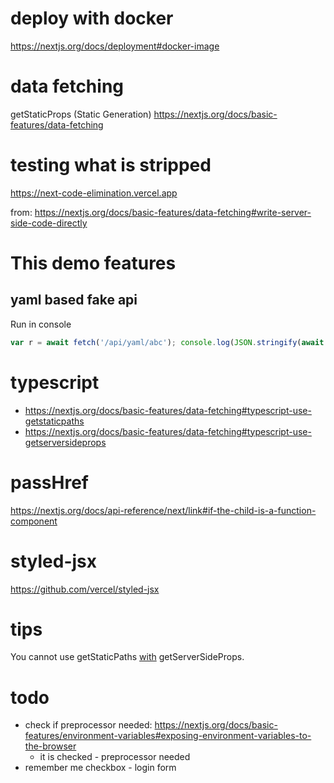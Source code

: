 # deploy with docker

https://nextjs.org/docs/deployment#docker-image

# data fetching
getStaticProps (Static Generation)
https://nextjs.org/docs/basic-features/data-fetching

# testing what is stripped
https://next-code-elimination.vercel.app

from: https://nextjs.org/docs/basic-features/data-fetching#write-server-side-code-directly

# This demo features
## yaml based fake api

Run in console
```js
var r = await fetch('/api/yaml/abc'); console.log(JSON.stringify(await r.json(), null, 4))
```

# typescript
- https://nextjs.org/docs/basic-features/data-fetching#typescript-use-getstaticpaths
- https://nextjs.org/docs/basic-features/data-fetching#typescript-use-getserversideprops

# passHref
https://nextjs.org/docs/api-reference/next/link#if-the-child-is-a-function-component

# styled-jsx

https://github.com/vercel/styled-jsx

# tips

You cannot use getStaticPaths [with](https://nextjs.org/docs/basic-features/data-fetching#technical-details-1) getServerSideProps.

# todo
- check if preprocessor needed: https://nextjs.org/docs/basic-features/environment-variables#exposing-environment-variables-to-the-browser
    - it is checked - preprocessor needed
- remember me checkbox - login form